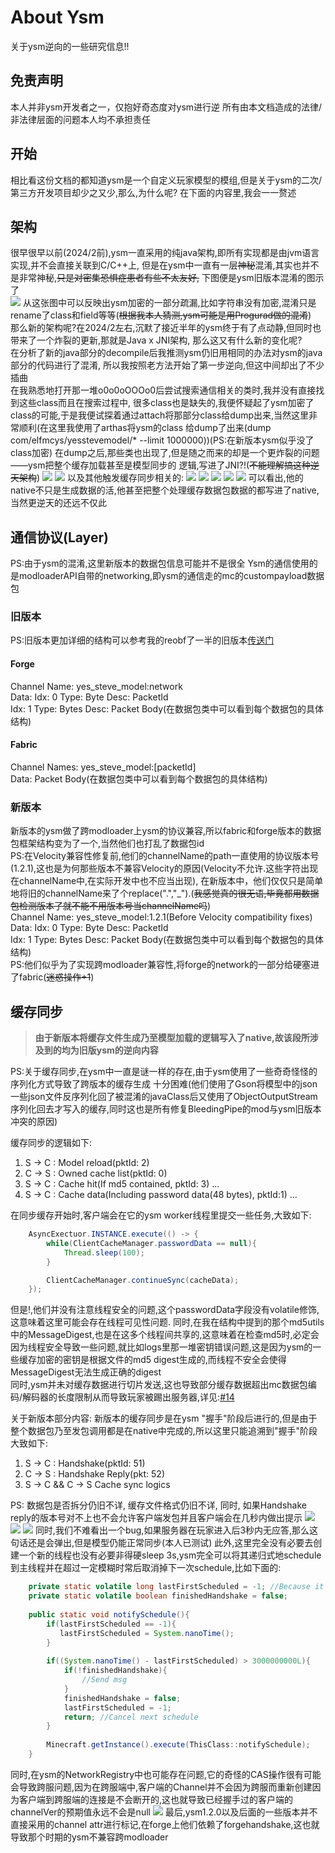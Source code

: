 # About Ysm
关于ysm逆向的一些研究信息!!

## 免责声明
本人并非ysm开发者之一，仅抱好奇态度对ysm进行逆 所有由本文档造成的法律/非法律层面的问题本人均不承担责任

## 开始
相比看这份文档的都知道ysm是一个自定义玩家模型的模组,但是关于ysm的二次/第三方开发项目却少之又少,那么,为什么呢?
在下面的内容里,我会一一赘述

## 架构
很早很早以前(2024/2前),ysm一直采用的纯java架构,即所有实现都是由jvm语言实现,并不会直接关联到C/C++上,
但是在ysm中一直有一层<del>神秘</del>混淆,其实也并不是非常神秘,<del>只是对密集恐惧症患者有些不太友好,</del>
下图便是ysm旧版本混淆的图示了</br>
<img src=/resources/ysm_legacy_decompile.png>
从这张图中可以反映出ysm加密的一部分疏漏,比如字符串没有加密,混淆只是rename了class和field等等(<del>根据我本人猜测,ysm可能是用Progurad做的混淆</del>)</br>
那么新的架构呢?在2024/2左右,沉默了接近半年的ysm终于有了点动静,但同时也带来了一个炸裂的更新,那就是Java x JNI架构,
那么这又有什么新的变化呢?</br>
在分析了新的java部分的decompile后我推测ysm仍旧用相同的办法对ysm的java部分的代码进行了混淆,
所以我按照老方法开始了第一步逆向,但这中间却出了不少插曲</br>
在我熟悉地打开那一堆o0o0oOOOo0后尝试搜索通信相关的类时,我并没有直接找到这些class而且在搜索过程中,
很多class也是缺失的,我便怀疑起了ysm加密了class的可能,于是我便试探着通过attach将那部分class给dump出来,当然这里非常顺利(在这里我使用了arthas将ysm的class
给dump了出来(dump com/elfmcys/yesstevemodel/* --limit 1000000))(PS:在新版本ysm似乎没了class加密)
在dump之后,那些类也出现了,但是随之而来的却是一个更炸裂的问题——ysm把整个缓存加载甚至是模型同步的
逻辑,写进了JNI?!(<del>不能理解搞这种逆天架构</del>)
<img src=/resources/ysm_modern_decompile.png>
<img src=/resources/ysm_modern_decompile_1.png>
以及其他触发缓存同步相关的:
<img src=/resources/ysm_modern_decompile_2.png>
<img src=/resources/ysm_modern_decompile_4.png>
<img src=/resources/ysm_modern_decompile_5.png>
<img src=/resources/ysm_modern_decompile_6.png>
<img src=/resources/ysm_modern_decompile_7.png>
可以看出,他的native不只是生成数据的活,他甚至把整个处理缓存数据包数据的都写进了native,当然更逆天的还远不仅此

## 通信协议(Layer)
PS:由于ysm的混淆,这里新版本的数据包信息可能并不是很全
Ysm的通信使用的是modloaderAPI自带的networking,即ysm的通信走的mc的custompayload数据包

### 旧版本
PS:旧版本更加详细的结构可以参考我的reobf了一半的旧版本[传送门](https://github.com/MiskaDaeve/YsmDeobfNonCompleted/blob/main/ysm_1.1.5-hotfix-2-deobf-classes.jar)
#### Forge
 Channel Name: yes_steve_model:network </br>
 Data: 
      Idx: 0 Type: Byte Desc: PacketId</br>
      Idx: 1 Type: Bytes Desc: Packet Body(在数据包类中可以看到每个数据包的具体结构)
#### Fabric
 Channel Names: yes_steve_model:[packetId] </br>
 Data: Packet Body(在数据包类中可以看到每个数据包的具体结构)

### 新版本
新版本的ysm做了跨modloader上ysm的协议兼容,所以fabric和forge版本的数据包框架结构变为了一个,当然他们也打乱了数据包id</br>
PS:在Velocity兼容性修复前,他们的channelName的path一直使用的协议版本号(1.2.1),这也是为何那些版本不兼容Velocity的原因(Velocity不允许.这些字符出现在channelName中,在实际开发中也不应当出现),
在新版本中，他们仅仅只是简单地将旧的channelName来了个replace(".","_").(<del>我感觉真的很无语,毕竟都用数据包检测版本了就不能不用版本号当channelName吗</del>)</br>
 Channel Name: yes_steve_model:1.2.1(Before Velocity compatibility fixes)</br>
 Data:
      Idx: 0 Type: Byte Desc: PacketId</br>
      Idx: 1 Type: Bytes Desc: Packet Body(在数据包类中可以看到每个数据包的具体结构)</br>
PS:他们似乎为了实现跨modloader兼容性,将forge的network的一部分给硬塞进了fabric(<del>迷惑操作+1</del>)

## 缓存同步
>**由于新版本将缓存文件生成乃至模型加载的逻辑写入了native,故该段所涉及到的均为旧版ysm的逆向内容**

PS:关于缓存同步,在ysm中一直是谜一样的存在,由于ysm使用了一些奇奇怪怪的序列化方式导致了跨版本的缓存生成
十分困难(他们使用了Gson将模型中的json一些json文件反序列化回了被混淆的javaClass后又使用了ObjectOutputStream序列化回去才写入的缓存,同时这也是所有修复BleedingPipe的mod与ysm旧版本冲突的原因)

缓存同步的逻辑如下:
1. S -> C : Model reload(pktId: 2)
2. C -> S : Owned cache list(pktId: 0)
3. S -> C : Cache hit(If md5 contained, pktId: 3) ...
4. S -> C : Cache data(Including password data(48 bytes), pktId:1) ...

在同步缓存开始时,客户端会在它的ysm worker线程里提交一些任务,大致如下: </br>
```java
    AsyncExectuor.INSTANCE.execute(() -> {
        while(ClientCacheManager.passwordData == null){
            Thread.sleep(100);
        }

        ClientCacheManager.continueSync(cacheData);
    });
````
但是!,他们并没有注意线程安全的问题,这个passwordData字段没有volatile修饰,这意味着这里可能会存在线程可见性问题.
同时,在我在结构中提到的那个md5utils中的MessageDigest,也是在这多个线程间共享的,这意味着在检查md5时,必定会因为线程安全导致一些问题,就比如logs里那一堆密钥错误问题,这是因为ysm的一些缓存加密的密钥是根据文件的md5 digest生成的,而线程不安全会使得MessageDigest无法生成正确的digest</br>
同时,ysm并未对缓存数据进行切片发送,这也导致部分缓存数据超出mc数据包编码/解码器的长度限制从而导致玩家被踢出服务器,详见:[#14](https://github.com/TartaricAcid/ysm/issues/14)

关于新版本部分内容:
新版本的缓存同步是在ysm "握手"阶段后进行的,但是由于整个数据包乃至发包调用都是在native中完成的,所以这里只能追溯到"握手"阶段</br>
大致如下:
1. S -> C : Handshake(pktId: 51)
2. C -> S : Handshake Reply(pkt: 52)
3. S -> C && C -> S Cache sync logics

PS: 数据包是否拆分仍旧不详, 缓存文件格式仍旧不详, 同时, 如果Handshake reply的版本号对不上也不会允许客户端发包并且客户端会在几秒内做出提示
<img src=/resources/ysm_handshake_failed.png>
<img src=/resources/ysm_handshake_failed_lang.png>
<img src=/resources/ysm_handshake_failed_dec.png>
同时,我们不难看出一个bug,如果服务器在玩家进入后3秒内无应答,那么这句话还是会弹出,但是模型仍能正常同步(本人已测试)
此外,这里完全没有必要去创建一个新的线程也没有必要非得硬sleep 3s,ysm完全可以将其递归式地schedule到主线程并在超过一定模糊时常后取消掉下一次schedule,比如下面的:</br>
```java
    private static volatile long lastFirstScheduled = -1; //Because it may be called from another threads according the logic of ysm
    private static volatile boolean finishedHandshake = false;
    
    public static void notifySchedule(){
        if(lastFirstScheduled == -1){
           lastFirstScheduled = System.nanoTime();
        }
        
        if((System.nanoTime() - lastFirstScheduled) > 3000000000L){
            if(!finishedHandshake){
                //Send msg
            }
            finishedHandshake = false;
            lastFirstScheduled = -1;
            return; //Cancel next schedule
        }
        
        Minecraft.getInstance().execute(ThisClass::notifySchedule);
    }
```
同时,在ysm的NetworkRegistry中也可能存在问题,它的奇怪的CAS操作很有可能会导致跨服问题,因为在跨服端中,客户端的Channel并不会因为跨服而重新创建因为客户端到跨服端的连接是不会断开的,这也就导致已经握手过的客户端的channelVer的预期值永远不会是null
<img src=/resources/ysm_weird_cas_operation.png>
最后,ysm1.2.0以及后面的一些版本并不直接采用的channel attr进行标记,在forge上他们依赖了forgehandshake,这也就导致那个时期的ysm不兼容跨modloader